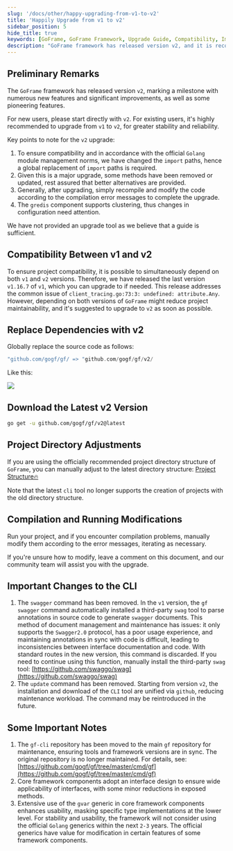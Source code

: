 ```yaml
---
slug: '/docs/other/happy-upgrading-from-v1-to-v2'
title: 'Happily Upgrade from v1 to v2'
sidebar_position: 5
hide_title: true
keywords: [GoFrame, GoFrame Framework, Upgrade Guide, Compatibility, Import Paths, gredis, v1, v2, Project Directory, CLI Tool]
description: "GoFrame framework has released version v2, and it is recommended to upgrade from v1 to v2 for new features and increased stability. Be sure to adjust import paths and handle potential code changes. The gredis component now supports clustering, leading to configuration changes. The CLI tool has also undergone significant updates and simplifications; refer to the guide for a smooth transition."
---
```


## Preliminary Remarks

The `GoFrame` framework has released version `v2`, marking a milestone with numerous new features and significant improvements, as well as some pioneering features.

For new users, please start directly with `v2`. For existing users, it's highly recommended to upgrade from `v1` to `v2`, for greater stability and reliability.

Key points to note for the `v2` upgrade:

1. To ensure compatibility and in accordance with the official `Golang` module management norms, we have changed the `import` paths, hence a global replacement of `import` paths is required.
2. Given this is a major upgrade, some methods have been removed or updated, rest assured that better alternatives are provided.
3. Generally, after upgrading, simply recompile and modify the code according to the compilation error messages to complete the upgrade.
4. The `gredis` component supports clustering, thus changes in configuration need attention.

We have not provided an upgrade tool as we believe that a guide is sufficient.

## Compatibility Between v1 and v2

To ensure project compatibility, it is possible to simultaneously depend on both `v1` and `v2` versions. Therefore, we have released the last version `v1.16.7` of `v1`, which you can upgrade to if needed. This release addresses the common issue of `client_tracing.go:73:3: undefined: attribute.Any`. However, depending on both versions of `GoFrame` might reduce project maintainability, and it's suggested to upgrade to `v2` as soon as possible.

## Replace Dependencies with v2

Globally replace the source code as follows:

```go
"github.com/gogf/gf/ => "github.com/gogf/gf/v2/
```

Like this:

![](/markdown/6e0a32d42cc581bd2f4220d721714f41.png)

## Download the Latest v2 Version

```bash
go get -u github.com/gogf/gf/v2@latest
```

## Project Directory Adjustments

If you are using the officially recommended project directory structure of `GoFrame`, you can manually adjust to the latest directory structure: [Project Structure🔥](../框架设计/工程开发设计/工程目录设计.md)

Note that the latest `cli` tool no longer supports the creation of projects with the old directory structure.

## Compilation and Running Modifications

Run your project, and if you encounter compilation problems, manually modify them according to the error messages, iterating as necessary.

If you're unsure how to modify, leave a comment on this document, and our community team will assist you with the upgrade.

## Important Changes to the CLI

1. The `swagger` command has been removed. In the `v1` version, the `gf swagger` command automatically installed a third-party `swag` tool to parse annotations in source code to generate `swagger` documents. This method of document management and maintenance has issues: it only supports the `Swagger2.0` protocol, has a poor usage experience, and maintaining annotations in sync with code is difficult, leading to inconsistencies between interface documentation and code. With standard routes in the new version, this command is discarded. If you need to continue using this function, manually install the third-party `swag` tool: [https://github.com/swaggo/swag](https://github.com/swaggo/swag)
2. The `update` command has been removed. Starting from version `v2`, the installation and download of the `CLI` tool are unified via `github`, reducing maintenance workload. The command may be reintroduced in the future.

## Some Important Notes

1. The `gf-cli` repository has been moved to the main `gf` repository for maintenance, ensuring tools and framework versions are in sync. The original repository is no longer maintained. For details, see: [https://github.com/gogf/gf/tree/master/cmd/gf](https://github.com/gogf/gf/tree/master/cmd/gf)
2. Core framework components adopt an interface design to ensure wide applicability of interfaces, with some minor reductions in exposed methods.
3. Extensive use of the `gvar` generic in core framework components enhances usability, masking specific type implementations at the lower level. For stability and usability, the framework will not consider using the official `Golang` generics within the next `2-3` years. The official generics have value for modification in certain features of some framework components.